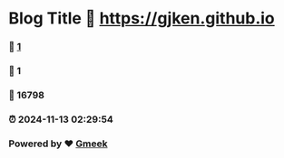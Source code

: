 # Blog Title :link: https://gjken.github.io 
### :page_facing_up: [1](https://gjken.github.io/tag.html) 
### :speech_balloon: 1 
### :hibiscus: 16798 
### :alarm_clock: 2024-11-13 02:29:54 
### Powered by :heart: [Gmeek](https://github.com/Meekdai/Gmeek)
